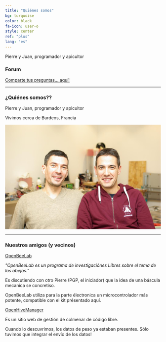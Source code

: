 ```yaml
---
title: "Quiénes somos"
bg: turquoise
color: black
fa-icon: user-o
style: center
ref: "plus"
lang: "es"
---
```

Pierre y Juan, programador y apicultor

### Forum

[Comparte tus preguntas... aquí!](/forum)

-------------------------------------

### ¿Quiénes somos??

Pierre y Juan, programador y apicultor

Vivimos cerca de Burdeos, Francia

![IMGP9344](img/IMGP9344.JPG)

-------------------------------------

### Nuestros amigos (y vecinos)

[OpenBeeLab](https://www.openbeelab.org/)

*"OpenBeeLab es un programa de investigaciónes Libres sobre el tema de las abejas."*

Es discutiendo con otro Pierre (PGP, el iniciador) que la idea de una báscula mecanica se concretiso.

OpenBeeLab utiliza para la parte électronica un microcontrolador más potente, compatible con el kit présentado aquí.



[OpenHiveManager](https://www.openhivemanager.org)

Es un sitio web de gestión de colmenar de código libre.

Cuando lo descuvrimos, los datos de peso ya estaban presentes. Sólo tuvimos que integrar el envío de los datos!

